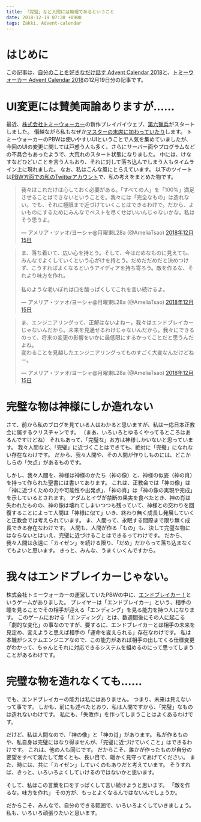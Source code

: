 ```yaml
---
title: 「完璧」など人間には無理であるということ
date: 2018-12-19 07:30 +0900
tags: Zakki, Advent-calendar
---
```


# はじめに

この記事は、[自分のことを好きなだけ話す Advent Calendar 2018](https://adventar.org/calendars/3218)と、[トミーウォーカー Advent Calendar 2018](https://adventar.org/calendars/3581)の12月19日分の記事です。

# UI変更には賛美両論ありますが……

最近、[株式会社トミーウォーカー](https://t-walker.jp/)の新作プレイバイウェブ、[第六猟兵](https://tw6.jp/)がスタートしました。
僭越ながら私もなぜか[マスターの末席に加わっていたり](https://tw6.jp/scenario/master/show?master_id=msf0000130)します。
トミーウォーカーのPBWは使いやすいUIということで人気を集めていましたが、今回のUIの変更に関しては戸惑う人も多く、さらにサーバー面やプログラムなどの不具合もあったようで、大荒れのスタート状態になりました。
中には、けなすなどひどいことを言う人もおり、それに対して落ち込んでしまう人もタイムライン上に現れました。
なお、私はこんな風にとらえています。
以下のツイートは[PBW方面での私のTwitterアカウント](https://twitter.com/AmeliaTsao)で、私の考えをまとめた物です。

<blockquote class="twitter-tweet" data-lang="ja"><p lang="ja" dir="ltr">我々はこれだけは心しておく必要がある。「すべての人」を「100%」満足させることはできないということを。我々には「完全なもの」は造れない。でも、それに極限まで近づけていくことはできるわけで。だから、よいものにするためにみんなでベストを尽くせばいいんじゃないかな。私はそう思うよ。</p>&mdash; アメリア・ツァオ/ヨーシャ@月曜東L28a (@AmeliaTsao) <a href="https://twitter.com/AmeliaTsao/status/1073919078308339712?ref_src=twsrc%5Etfw">2018年12月15日</a></blockquote>
<script async src="https://platform.twitter.com/widgets.js" charset="utf-8"></script>

<blockquote class="twitter-tweet" data-lang="ja"><p lang="ja" dir="ltr">ま、落ち着いて、広い心を持とう。そして、今はだめなものに見えても、みんなでよくしていくという心がけを持とう。だめだだめだと決めつけず、こうすればよくなるというアイディアを持ち寄ろう。敵を作るな、それより味方を作れ。<br><br>私のような老いぼれは口を酸っぱくしてこれを言い続けるよ。</p>&mdash; アメリア・ツァオ/ヨーシャ@月曜東L28a (@AmeliaTsao) <a href="https://twitter.com/AmeliaTsao/status/1073920403179954176?ref_src=twsrc%5Etfw">2018年12月15日</a></blockquote>
<script async src="https://platform.twitter.com/widgets.js" charset="utf-8"></script>

<blockquote class="twitter-tweet" data-lang="ja"><p lang="ja" dir="ltr">ま、エンジニアリングって、正解はないよねー。我々はエンドブレイカーじゃないんだから。未来を見通せるわけじゃないんだから。我々にできるのって、将来の変更の影響をいかに最低限にするかってことだと思うんだよね。<br>変わることを見越したエンジニアリングってものすごく大変なんだけどねー。</p>&mdash; アメリア・ツァオ/ヨーシャ@月曜東L28a (@AmeliaTsao) <a href="https://twitter.com/AmeliaTsao/status/1073922672633962498?ref_src=twsrc%5Etfw">2018年12月15日</a></blockquote>
<script async src="https://platform.twitter.com/widgets.js" charset="utf-8"></script>

# 完璧な物は神様にしか造れない

さて、前から私のブログを見ている人はわかると思いますが、私は一応日本正教会に属するクリスチャンです。
（まあ、いろいろとゆるくやってるところはあるんですけどね）
それもあって、「完璧な」お方は神様しかいないと思っています。
我々人間など、「完璧」に近づくことはできても、絶対に「完璧」になれない存在なわけです。
だから、我々人間や、その人間が作りしものには、どこかしらの「欠点」があるものです。

しかし、我々人間を、神様は神様のかたち（神の像）と、神様の似姿（神の肖）を持って作られた聖書には書いてあります。
これは、正教会では「神の像」は「神に近づくための力や可能性や出発点」、「神の肖」は「神の像の実現や完成」を示しているとされます。
アダムとイヴが禁断の果実を食べたとき、神の肖は失われたものの、神の像は壊れてしまいつつも残っていて、神様との交わりを回復することによって人間は「神様に似て」いき、終わり無く成長し発展していくと正教会では考えられています。
ま、人間って、永眠する間際まで限り無く成長できる存在なわけです。
人間も、人間が作る「もの」も、決して完璧な物にはならないとはいえ、完璧に近づけることはできるってわけです。
だから、我々人間は永遠に「カイゼン」を続ける限り、「だめ」だからって落ち込まなくてもよいと思います。
きっと、みんな、うまくいくんですから。

# 我々はエンドブレイカーじゃない。

株式会社トミーウォーカーの運営していたPBWの中に、[エンドブレイカー！](http://t-walker.jp/eb/)というゲームがありました。
プレイヤーは「エンドブレイカー」という、相手の瞳を見ることでその相手が迎える「エンディング」を見る能力を持つ人になります。
このゲームにおける「エンディング」とは、数週間後にその人に起こる「劇的な変化」の事なのですが、要するに、エンドブレイカーとは相手の未来を見定め、変えようと思えば相手の「運命を変えられる」存在なわけです。
私は本職がシステムエンジニアなので、この能力があれば相手の出してくる仕様変更がわかって、ちゃんとそれに対応できるシステムを組めるのにって思ってしまうことがあるわけです。

# 完璧な物を造れなくても……

でも、エンドブレイカーの能力は私にはありません。
つまり、未来は見えないって事です。
しかも、前にも述べたとおり、私は人間ですから、「完璧」なものは造れないわけです。
私にも、「失敗作」を作ってしまうことはよくあるわけです。

だけど、私は人間なので、「神の像」と「神の肖」があります。
私が作るものや、私自身は完璧にはなり得ませんが、「完璧に近づけていくこと」はできるわけです。
これは、他の人も同じです。
だからこそ、誰かが作ったものが自分の要望をすべて満たして無くとも、長い目で、暖かく見守ってあげてください。
また、時には、共に「カイゼン」していくのもありだと考えています。
そうすれば、きっと、いろいろよくしていけるのではないかと思います。

そして、私はこの言葉を口をすっぱくして言い続けようと思います。
「敵を作るな。味方を作れ」
その方が、もっとよくなるんではないんでしょうか。

だからこそ、みんなで、自分のできる範囲で、いろいろよくしていきましょう。
私も、いろいろ頑張りたいと思います。